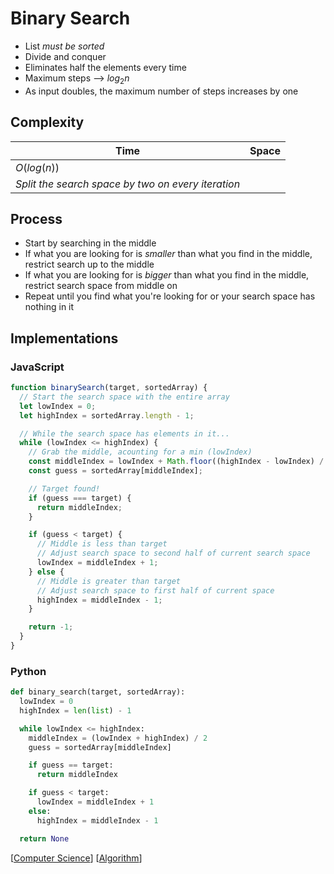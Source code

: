 # Binary Search

- List _must be sorted_
- Divide and conquer
- Eliminates half the elements every time
- Maximum steps --> $log_2 n$
- As input doubles, the maximum number of steps increases by one

## Complexity

| Time                                               | Space |
| -------------------------------------------------- | ----- |
| $O(log(n))$                                        |       |
| _Split the search space by two on every iteration_ |       |

## Process

- Start by searching in the middle
- If what you are looking for is _smaller_ than what you find in the middle, restrict search up to the middle
- If what you are looking for is _bigger_ than what you find in the middle, restrict search space from middle on
- Repeat until you find what you're looking for or your search space has nothing in it

## Implementations

### JavaScript

```javascript
function binarySearch(target, sortedArray) {
  // Start the search space with the entire array
  let lowIndex = 0;
  let highIndex = sortedArray.length - 1;

  // While the search space has elements in it...
  while (lowIndex <= highIndex) {
    // Grab the middle, acounting for a min (lowIndex)
    const middleIndex = lowIndex + Math.floor((highIndex - lowIndex) / 2);
    const guess = sortedArray[middleIndex];

    // Target found!
    if (guess === target) {
      return middleIndex;
    }

    if (guess < target) {
      // Middle is less than target
      // Adjust search space to second half of current search space
      lowIndex = middleIndex + 1;
    } else {
      // Middle is greater than target
      // Adjust search space to first half of current space
      highIndex = middleIndex - 1;
    }

    return -1;
  }
}
```

### Python

```python
def binary_search(target, sortedArray):
  lowIndex = 0
  highIndex = len(list) - 1

  while lowIndex <= highIndex:
    middleIndex = (lowIndex + highIndex) / 2
    guess = sortedArray[middleIndex]

    if guess == target:
      return middleIndex

    if guess < target:
      lowIndex = middleIndex + 1
    else:
      highIndex = middleIndex - 1

  return None
```

[[Computer Science]] [[Algorithm]]

[//begin]: # "Autogenerated link references for markdown compatibility"
[Computer Science]: computer-science "Computer Science"
[Algorithm]: algorithm "Algorithm"
[//end]: # "Autogenerated link references"